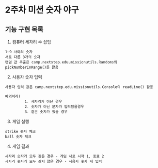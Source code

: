# 2주차 미션 숫자 야구


## 기능 구현 목록
1. 컴퓨터 세자리 수 삽입
```
1~9 사이의 숫자
서로 다른 3개의 숫자
랜덤 값 추출은 camp.nextstep.edu.missionutils.Randoms의 pickNumberInRange()를 활용
```

2. 사용자 숫자 입력
```
사용자 입력 값은 camp.nextstep.edu.missionutils.Console의 readLine() 활용

예외처리) 
         1. 세자리가 아닌 경우
         2. 숫자가 아닌 문자가 입력됐을경우
         3. 같은 숫자가 있을 경우
```

3. 게임 실행
```
strike 숫자 체크
ball 숫자 체크
```

4. 게임 결과
```
세자리 숫자가 모두 같은 경우 - 게임 새로 시작 1, 종료 2
세자리 숫자가 모두 같지 않은 경우 - 사용자 숫자 재 입력
```